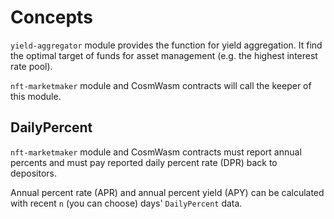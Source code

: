 # Concepts

`yield-aggregator` module provides the function for yield aggregation.
It find the optimal target of funds for asset management (e.g. the highest interest rate pool).

`nft-marketmaker` module and CosmWasm contracts will call the keeper of this module.

## DailyPercent

`nft-marketmaker` module and CosmWasm contracts must report annual percents and must pay reported daily percent rate (DPR) back to depositors.

Annual percent rate (APR) and annual percent yield (APY) can be calculated with recent `n` (you can choose) days' `DailyPercent` data.
